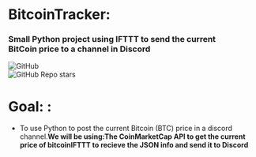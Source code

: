 # BitcoinTracker:
### Small Python project using IFTTT to send the current <br> BitCoin price to a channel in Discord
  
![GitHub](https://img.shields.io/github.com/Pollyanna584/BitcoinTracker)\
![GitHub Repo stars](https://img.shields.io/github/stars/Pollyanna584/BitcoinTracker?style=social)

# Goal: :
- To use Python to post the current Bitcoin (BTC) price in a discord channel.<b>We will be using:<b>The CoinMarketCap API to get the current price of bitcoin<b>IFTTT to recieve the JSON info and send it to Discord
